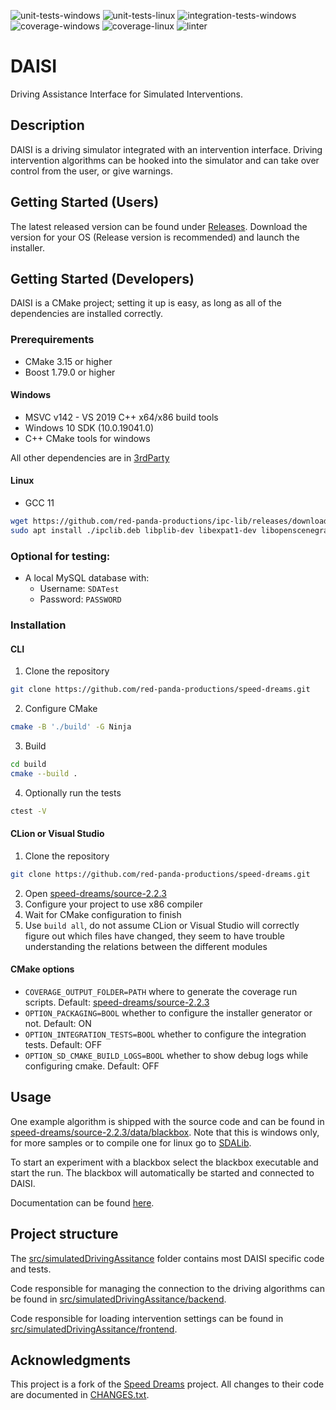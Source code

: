 ![unit-tests-windows](https://github.com/red-panda-productions/speed-dreams/actions/workflows/test-windows.yml/badge.svg)
![unit-tests-linux](https://github.com/red-panda-productions/speed-dreams/actions/workflows/test-linux.yml/badge.svg)
![integration-tests-windows](https://github.com/red-panda-productions/speed-dreams/actions/workflows/integration-tests-windows.yml/badge.svg)
![coverage-windows](https://github.com/red-panda-productions/speed-dreams/actions/workflows/code-coverage-windows.yml/badge.svg) 
![coverage-linux](https://github.com/red-panda-productions/speed-dreams/actions/workflows/code-coverage-linux.yml/badge.svg) 
![linter](https://github.com/red-panda-productions/speed-dreams/actions/workflows/lint.yml/badge.svg) 

# DAISI

Driving Assistance Interface for Simulated Interventions.

## Description

DAISI is a driving simulator integrated with an intervention interface. Driving intervention algorithms can be hooked into the simulator and can take over control from the user, or give warnings. 

## Getting Started (Users)

The latest released version can be found under [Releases](https://github.com/red-panda-productions/speed-dreams/releases).
Download the version for your OS (Release version is recommended) and launch the installer. 

## Getting Started (Developers)

DAISI is a CMake project; setting it up is easy, as long as all of the dependencies are installed correctly.

### Prerequirements

 - CMake 3.15 or higher
 - Boost 1.79.0 or higher

#### Windows

 - MSVC v142 - VS 2019 C++ x64/x86 build tools
 - Windows 10 SDK (10.0.19041.0)
 - C++ CMake tools for windows

All other dependencies are in [3rdParty](speed-dreams/3rdParty)

#### Linux

 - GCC 11

```sh
wget https://github.com/red-panda-productions/ipc-lib/releases/download/v1.1.0/ipclib.deb
sudo apt install ./ipclib.deb libplib-dev libexpat1-dev libopenscenegraph-dev freeglut3-dev libvorbis-dev libsdl2-dev libopenal-dev libenet-dev libjpeg-dev libpng-dev libcurl4-openssl-dev libmysqlcppconn-dev libmsgpack-dev ninja-build
```

### Optional for testing:
 - A local MySQL database with:
   - Username: `SDATest`
   - Password: `PASSWORD`

### Installation

#### CLI
1. Clone the repository
  ```sh
  git clone https://github.com/red-panda-productions/speed-dreams.git
  ```
2. Configure CMake
  ```sh
  cmake -B './build' -G Ninja
  ```
3. Build
  ```sh
  cd build
  cmake --build .
  ```
4. Optionally run the tests
  ```sh
  ctest -V
  ```

#### CLion or Visual Studio

1. Clone the repository
  ```sh
  git clone https://github.com/red-panda-productions/speed-dreams.git
  ```
2. Open [speed-dreams/source-2.2.3](speed-dreams/source-2.2.3)
3. Configure your project to use x86 compiler
4. Wait for CMake configuration to finish
5. Use `build all`, do not assume CLion or Visual Studio will correctly figure out which files have changed, they seem to have trouble understanding the relations between the different modules

#### CMake options

 - `COVERAGE_OUTPUT_FOLDER=PATH` where to generate the coverage run scripts. Default: [speed-dreams/source-2.2.3](speed-dreams/source-2.2.3)
 - `OPTION_PACKAGING=BOOL` whether to configure the installer generator or not. Default: ON
 - `OPTION_INTEGRATION_TESTS=BOOL` whether to configure the integration tests. Default: OFF
 - `OPTION_SD_CMAKE_BUILD_LOGS=BOOL` whether to show debug logs while configuring cmake. Default: OFF

## Usage

One example algorithm is shipped with the source code and can be found in [speed-dreams/source-2.2.3/data/blackbox](speed-dreams/source-2.2.3/data/blackbox). Note that this is windows only, for more samples or to compile one for linux go to [SDALib](https://github.com/red-panda-productions/SDALib/).

To start an experiment with a blackbox select the blackbox executable and start the run. The blackbox will automatically be started and connected to DAISI.

Documentation can be found [here](documentation/).

## Project structure

The [src/simulatedDrivingAssitance](speed-dreams/source-2.2.3/src/simulatedDrivingAssistance) folder contains most DAISI specific code and tests.  

Code responsible for managing the connection to the driving algorithms can be found in [src/simulatedDrivingAssitance/backend](speed-dreams/source-2.2.3/src/simulatedDrivingAssistance/backend).

Code responsible for loading intervention settings can be found in [src/simulatedDrivingAssitance/frontend](speed-dreams/source-2.2.3/src/simulatedDrivingAssistance/frontend).

## Acknowledgments

This project is a fork of the [Speed Dreams](http://www.speed-dreams.org/) project. All changes to their code are documented in [CHANGES.txt](speed-dreams/source-2.2.3/src/simulatedDrivingAssistance/CHANGES.txt). 


